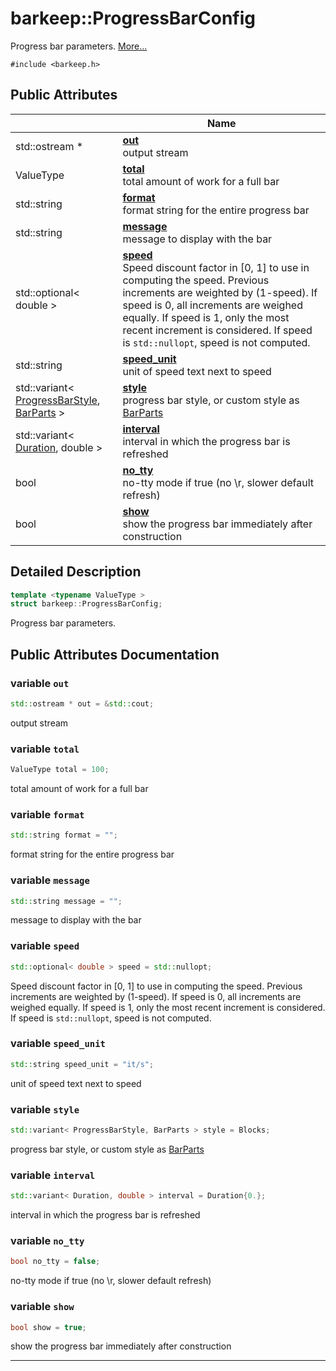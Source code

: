 # barkeep::ProgressBarConfig


Progress bar parameters.  [More...](#detailed-description)


`#include <barkeep.h>`

## Public Attributes

<span class="api-table">

|                | Name           |
| -------------- | -------------- |
| <span class="codey"> std::ostream * </span> | <span class="codey"> **[out](api/Classes/structbarkeep_1_1_progress_bar_config.md#variable-out)** </span><br>output stream  |
| <span class="codey"> ValueType </span> | <span class="codey"> **[total](api/Classes/structbarkeep_1_1_progress_bar_config.md#variable-total)** </span><br>total amount of work for a full bar  |
| <span class="codey"> std::string </span> | <span class="codey"> **[format](api/Classes/structbarkeep_1_1_progress_bar_config.md#variable-format)** </span><br>format string for the entire progress bar  |
| <span class="codey"> std::string </span> | <span class="codey"> **[message](api/Classes/structbarkeep_1_1_progress_bar_config.md#variable-message)** </span><br>message to display with the bar  |
| <span class="codey"> std::optional< double > </span> | <span class="codey"> **[speed](api/Classes/structbarkeep_1_1_progress_bar_config.md#variable-speed)** </span><br>Speed discount factor in [0, 1] to use in computing the speed. Previous increments are weighted by (1-speed). If speed is 0, all increments are weighed equally. If speed is 1, only the most recent increment is considered. If speed is `std::nullopt`, speed is not computed.  |
| <span class="codey"> std::string </span> | <span class="codey"> **[speed_unit](api/Classes/structbarkeep_1_1_progress_bar_config.md#variable-speed_unit)** </span><br>unit of speed text next to speed  |
| <span class="codey"> std::variant< [ProgressBarStyle](api/Namespaces/namespacebarkeep.md#enum-progressbarstyle), [BarParts](api/Classes/structbarkeep_1_1_bar_parts.md) > </span> | <span class="codey"> **[style](api/Classes/structbarkeep_1_1_progress_bar_config.md#variable-style)** </span><br>progress bar style, or custom style as [BarParts](api/Classes/structbarkeep_1_1_bar_parts.md) |
| <span class="codey"> std::variant< [Duration](api/Namespaces/namespacebarkeep.md#using-duration), double > </span> | <span class="codey"> **[interval](api/Classes/structbarkeep_1_1_progress_bar_config.md#variable-interval)** </span><br>interval in which the progress bar is refreshed  |
| <span class="codey"> bool </span> | <span class="codey"> **[no_tty](api/Classes/structbarkeep_1_1_progress_bar_config.md#variable-no_tty)** </span><br>no-tty mode if true (no \r, slower default refresh)  |
| <span class="codey"> bool </span> | <span class="codey"> **[show](api/Classes/structbarkeep_1_1_progress_bar_config.md#variable-show)** </span><br>show the progress bar immediately after construction  |


</span>

## Detailed Description

```cpp
template <typename ValueType >
struct barkeep::ProgressBarConfig;
```

Progress bar parameters. 
## Public Attributes Documentation

### variable `out`

```cpp
std::ostream * out = &std::cout;
```

output stream 

### variable `total`

```cpp
ValueType total = 100;
```

total amount of work for a full bar 

### variable `format`

```cpp
std::string format = "";
```

format string for the entire progress bar 

### variable `message`

```cpp
std::string message = "";
```

message to display with the bar 

### variable `speed`

```cpp
std::optional< double > speed = std::nullopt;
```

Speed discount factor in [0, 1] to use in computing the speed. Previous increments are weighted by (1-speed). If speed is 0, all increments are weighed equally. If speed is 1, only the most recent increment is considered. If speed is `std::nullopt`, speed is not computed. 

### variable `speed_unit`

```cpp
std::string speed_unit = "it/s";
```

unit of speed text next to speed 

### variable `style`

```cpp
std::variant< ProgressBarStyle, BarParts > style = Blocks;
```

progress bar style, or custom style as [BarParts](api/Classes/structbarkeep_1_1_bar_parts.md)

### variable `interval`

```cpp
std::variant< Duration, double > interval = Duration{0.};
```

interval in which the progress bar is refreshed 

### variable `no_tty`

```cpp
bool no_tty = false;
```

no-tty mode if true (no \r, slower default refresh) 

### variable `show`

```cpp
bool show = true;
```

show the progress bar immediately after construction 

-------------------------------